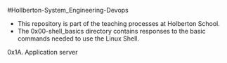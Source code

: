 #Hollberton-System_Engineering-Devops

- This repository is part of the teaching processes at Holberton School.
- The 0x00-shell_basics directory contains responses to the basic commands needed to use the Linux Shell.

0x1A. Application server

